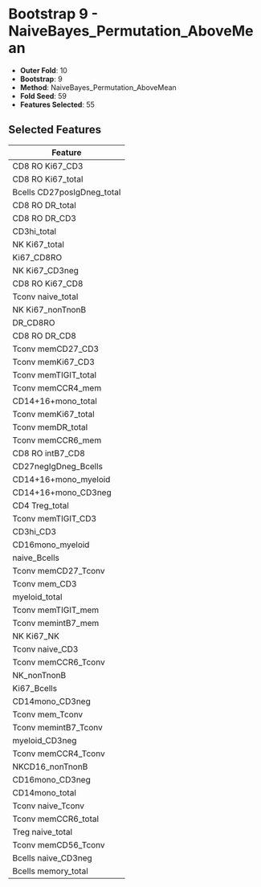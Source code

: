 # Bootstrap 9 - NaiveBayes_Permutation_AboveMean

- **Outer Fold**: 10
- **Bootstrap**: 9
- **Method**: NaiveBayes_Permutation_AboveMean
- **Fold Seed**: 59
- **Features Selected**: 55

## Selected Features

| Feature |
|---------|
| CD8  RO Ki67_CD3 |
| CD8 RO Ki67_total |
| Bcells CD27posIgDneg_total |
| CD8 RO DR_total |
| CD8 RO DR_CD3 |
| CD3hi_total |
| NK Ki67_total |
| Ki67_CD8RO |
| NK Ki67_CD3neg |
| CD8 RO Ki67_CD8 |
| Tconv naive_total |
| NK Ki67_nonTnonB |
| DR_CD8RO |
| CD8 RO DR_CD8 |
| Tconv memCD27_CD3 |
| Tconv memKi67_CD3 |
| Tconv memTIGIT_total |
| Tconv memCCR4_mem |
| CD14+16+mono_total |
| Tconv memKi67_total |
| Tconv memDR_total |
| Tconv memCCR6_mem |
| CD8 RO intB7_CD8 |
| CD27negIgDneg_Bcells |
| CD14+16+mono_myeloid |
| CD14+16+mono_CD3neg |
| CD4 Treg_total |
| Tconv memTIGIT_CD3 |
| CD3hi_CD3 |
| CD16mono_myeloid |
| naive_Bcells |
| Tconv memCD27_Tconv |
| Tconv mem_CD3 |
| myeloid_total |
| Tconv memTIGIT_mem |
| Tconv memintB7_mem |
| NK Ki67_NK |
| Tconv naive_CD3 |
| Tconv memCCR6_Tconv |
| NK_nonTnonB |
| Ki67_Bcells |
| CD14mono_CD3neg |
| Tconv mem_Tconv |
| Tconv memintB7_Tconv |
| myeloid_CD3neg |
| Tconv memCCR4_Tconv |
| NKCD16_nonTnonB |
| CD16mono_CD3neg |
| CD14mono_total |
| Tconv naive_Tconv |
| Tconv memCCR6_total |
| Treg naive_total |
| Tconv memCD56_Tconv |
| Bcells naive_CD3neg |
| Bcells memory_total |
